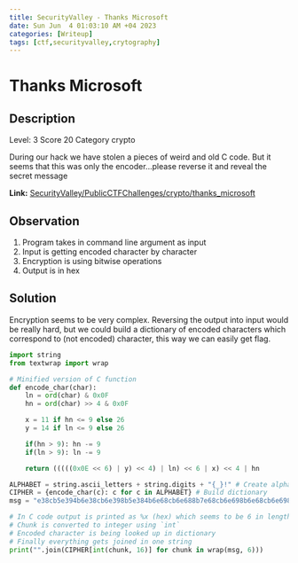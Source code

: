 ```yaml
---
title: SecurityValley - Thanks Microsoft
date: Sun Jun  4 01:03:10 AM +04 2023
categories: [Writeup]
tags: [ctf,securityvalley,crytography]
---
```


#  Thanks Microsoft

##  Description

Level: 3 Score 20 Category crypto

During our hack we have stolen a pieces of weird and old C code. But it seems that this was only the encoder...please reverse it and reveal the secret message

**Link:** [SecurityValley/PublicCTFChallenges/crypto/thanks_microsoft](https://github.com/SecurityValley/PublicCTFChallenges/tree/master/crypto/thanks_microsoft)

## Observation

1. Program takes in command line argument as input
2. Input is getting encoded character by character
3. Encryption is using bitwise operations 
4. Output is in hex

## Solution

Encryption seems to be very complex. Reversing the output into input would be really hard, but we could build a dictionary of encoded characters which correspond to (not encoded) character, this way we can easily get flag.

```py
import string 
from textwrap import wrap

# Minified version of C function
def encode_char(char):
    ln = ord(char) & 0x0F
    hn = ord(char) >> 4 & 0x0F

    x = 11 if hn <= 9 else 26
    y = 14 if ln <= 9 else 26

    if(hn > 9): hn -= 9
    if(ln > 9): ln -= 9 

    return (((((0x0E << 6) | y) << 4) | ln) << 6 | x) << 4 | hn

ALPHABET = string.ascii_letters + string.digits + "{_}!" # Create alphabet
CIPHER = {encode_char(c): c for c in ALPHABET} # Build dictionary
msg = "e38cb5e394b6e38cb6e398b5e384b6e68cb6e688b7e68cb6e698b6e68cb6e698b5e390b7e3a0b6e384b4e390b7e698b5e39cb7e384b6e38cb7e698b5e694b6e698b6e698b5e394b6e694b6e38cb6e388b7e3a4b7e380b7e390b7e384b3e698b6e694b6e690b7"

# In C code output is printed as %x (hex) which seems to be 6 in length (1 Chunk)
# Chunk is converted to integer using `int`
# Encoded character is being looked up in dictionary
# Finally everything gets joined in one string
print("".join(CIPHER[int(chunk, 16)] for chunk in wrap(msg, 6)))
```